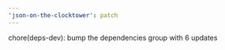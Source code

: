```yaml
---
'json-on-the-clocktower': patch
---
```


chore(deps-dev): bump the dependencies group with 6 updates
